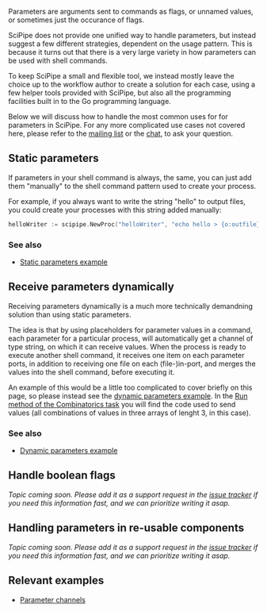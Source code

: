 Parameters are arguments sent to commands as flags, or unnamed values, or
sometimes just the occurance of flags.

SciPipe does not provide one unified way to handle parameters, but instead
suggest a few different strategies, dependent on the usage pattern. This is
because it turns out that there is a very large variety in how parameters can
be used with shell commands.

To keep SciPipe a small and flexible tool, we instead mostly leave the choice
up to the workflow author to create a solution for each case, using a few helper
tools provided with SciPipe, but also all the programming facilities built in to
the Go programming language.

Below we will discuss how to handle the most common uses for for parameters in
SciPipe. For any more complicated use cases not covered here, please refer to
the [mailing list](https://groups.google.com/forum/#!forum/scipipe) or the
[chat](https://gitter.im/scipipe/scipipe), to ask your question.

## Static parameters

If parameters in your shell command is always, the same, you can just add them
"manually" to the shell command pattern used to create your process.

For example, if you always want to write the string "hello" to output files,
you could create your processes with this string added manually:

```go
helloWriter := scipipe.NewProc("helloWriter", "echo hello > {o:outfile}")
```

### See also

- [Static parameters example](https://github.com/scipipe/scipipe/blob/master/examples/static_params/staticparams.go)

## Receive parameters dynamically

Receiving parameters dynamically is a much more technically demandning solution
than using static parameters.

The idea is that by using placeholders for parameter values in a command, each
parameter for a particular process, will automatically get a channel of type
string, on which it can receive values. When the process is ready to execute
another shell command, it receives one item on each parameter ports, in
addition to receiving one file on each (file-)in-port, and merges the values
into the shell command, before executing it.

An example of this would be a little too complicated to cover briefly on this
page, so please instead see the [dynamic parameters example](https://github.com/scipipe/scipipe/blob/master/examples/param_channels/params.go).
In the [Run method of the Combinatorics task](https://github.com/scipipe/scipipe/blob/master/examples/param_channels/params.go#L58-L70)
you will find the code used to send values (all combinations of values in three
arrays of lenght 3, in this case).

### See also

- [Dynamic parameters example](https://github.com/scipipe/scipipe/blob/master/examples/param_channels/params.go)

## Handle boolean flags

*Topic coming soon. Please add it as a support request in the [issue tracker](https://github.com/scipipe/scipipe/issues)
if you need this information fast, and we can prioritize writing it asap.*

## Handling parameters in re-usable components

*Topic coming soon. Please add it as a support request in the [issue tracker](https://github.com/scipipe/scipipe/issues)
if you need this information fast, and we can prioritize writing it asap.*

## Relevant examples

- [Parameter channels](https://github.com/scipipe/scipipe/blob/master/examples/param_channels/params.go)
